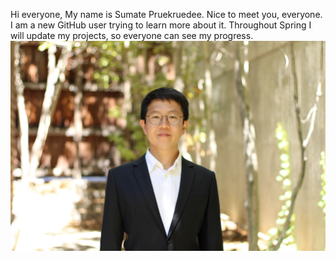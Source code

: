 Hi everyone,
My name is Sumate Pruekruedee.
Nice to meet you, everyone.
I am a new GitHub user trying to learn more about it.
Throughout Spring I will update my projects, so everyone can see my progress.
![profile_pic](IMG_0359_resize.JPG)

